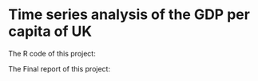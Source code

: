 # Time series analysis of the GDP per capita of UK

The R code of this project:

The Final report of this project:
